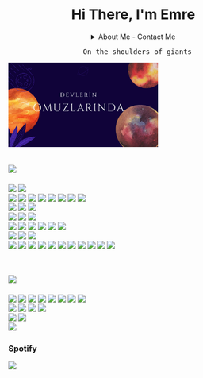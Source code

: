 <h1 align="center">Hi There, I'm Emre</h1>
<details align="center">
  <summary>About Me - Contact Me</summary>
    I'm Emre and 20, I am an designer and developer.
    <br>
    <br>
    <a href="https://instagram.com/emrekayik0" target="_blank">
      <img src=https://img.shields.io/badge/Instagram-E4405F.svg?style=for-the-badge&logo=Instagram&logoColor=white alt=instagram style="margin-bottom: 5px;" />
    </a>
    <a href="https://linkedin.com/in/emrekayik" target="_blank">
      <img src=https://img.shields.io/badge/linkedin-%231E77B5.svg?&style=for-the-badge&logo=linkedin&logoColor=white alt=linkedin style="margin-bottom: 5px;" />
    </a>
    <a href="https://twitter.com/emrekayik0" target="_blank">
      <img src=https://img.shields.io/badge/Twitter-1DA1F2.svg?style=for-the-badge&logo=Twitter&logoColor=white alt=twitter style="margin-bottom: 5px;" />
    </a>
    <a href="https://dev.to/emrekayik" target="_blank">
      <img src=https://img.shields.io/badge/dev.to-%2308090A.svg?&style=for-the-badge&logo=dev.to&logoColor=white alt=devto style="margin-bottom: 5px;" />
    </a>
    <a href="https://hashnode.com/@emrekayik" target="_blank">
      <img src=https://img.shields.io/badge/hashnode-%232962FF.svg?&style=for-the-badge&logo=hashnode&logoColor=white alt=hashnode style="margin-bottom: 5px;" />
    </a>
    <a href="https://codepen.com/emrekayik" target="_blank">
      <img src=https://img.shields.io/badge/codepen-%23131417.svg?&style=for-the-badge&logo=codepen&logoColor=white alt=codepen style="margin-bottom: 5px;" />
    </a>
    <a href="https://www.kaggle.com/emrekayik" target="_blank">
      <img src=https://img.shields.io/badge/kaggle-%2344BAE8.svg?&style=for-the-badge&logo=kaggle&logoColor=white alt=kaggle style="margin-bottom: 5px;" />
    </a>
    <a href="https://dribbble.com/emrekayik" target="_blank">
      <img src=https://img.shields.io/badge/dribbble-%23E45285.svg?&style=for-the-badge&logo=dribbble&logoColor=white alt=dribbble style="margin-bottom: 5px;" />
    </a>
    <a href="https://www.behance.net/emrekayik" target="_blank">
      <img src=https://img.shields.io/badge/behance-%23191919.svg?&style=for-the-badge&logo=behance&logoColor=white alt=behance style="margin-bottom: 5px;" />
    </a>
    <a href="https://medium.com/@emrekayik" target="_blank">
      <img src=https://img.shields.io/badge/medium-%23292929.svg?&style=for-the-badge&logo=medium&logoColor=white alt=medium style="margin-bottom: 5px;" />
    </a>
</details>
<pre align="center">
  On the shoulders of giants
</pre>
<img src="https://github.com/emrekayik/svg_files/blob/main/Ads%C4%B1z%20tasar%C4%B1m.png?raw=true" data-canonical-src="https://github.com/emrekayik/svg_files/blob/main/Ads%C4%B1z%20tasar%C4%B1m.png?raw=true" width="60%" />

<div>
    <h2><img src="https://img.shields.io/badge/my%20favorite%20%E2%99%A5%EF%B8%8F-technologies-brightgreen"/></h2>
    <img src="https://img.shields.io/badge/HTML5-E34F26.svg?style=for-the-badge&logo=HTML5&logoColor=white" />
    <img src="https://img.shields.io/badge/CSS3-1572B6.svg?style=for-the-badge&logo=CSS3&logoColor=white" />
     <br>
    <img src="https://img.shields.io/badge/JavaScript-F7DF1E.svg?style=for-the-badge&logo=JavaScript&logoColor=black" />
    <img src="https://img.shields.io/badge/Babel-F9DC3E.svg?style=for-the-badge&logo=Babel&logoColor=black" />
    <img src="https://img.shields.io/badge/CoffeeScript-2F2625.svg?style=for-the-badge&logo=CoffeeScript&logoColor=white" />
    <img src="https://img.shields.io/badge/React-61DAFB.svg?style=for-the-badge&logo=React&logoColor=black" />
    <img src="https://img.shields.io/badge/Next.js-000000.svg?style=for-the-badge&logo=nextdotjs&logoColor=white" />
    <img src="https://img.shields.io/badge/Svelte-FF3E00.svg?style=for-the-badge&logo=Svelte&logoColor=white" />
    <img src="https://img.shields.io/badge/Solid-2C4F7C.svg?style=for-the-badge&logo=Solid&logoColor=white" />
    <img src="https://img.shields.io/badge/Tailwind%20CSS-06B6D4.svg?style=for-the-badge&logo=Tailwind-CSS&logoColor=white" />
    <br>
    <img src="https://img.shields.io/badge/Electron-47848F.svg?style=for-the-badge&logo=Electron&logoColor=white" />
    <img src="https://img.shields.io/badge/Expo-000020.svg?style=for-the-badge&logo=Expo&logoColor=white" />
    <img src="https://img.shields.io/badge/React%20Native-61DAFB.svg?style=for-the-badge&logo=React&logoColor=black" />
    <br>
    <img src="https://img.shields.io/badge/Bun-000000.svg?style=for-the-badge&logo=Bun&logoColor=white" />
    <img src="https://img.shields.io/badge/Node.js-339933.svg?style=for-the-badge&logo=nodedotjs&logoColor=white" />
    <img src="https://img.shields.io/badge/Deno-000000.svg?style=for-the-badge&logo=Deno&logoColor=white" />
    <br>
    <img src="https://img.shields.io/badge/Python-3776AB.svg?style=for-the-badge&logo=Python&logoColor=white" />
    <img src="https://img.shields.io/badge/NumPy-013243.svg?style=for-the-badge&logo=NumPy&logoColor=white" />
    <img src="https://img.shields.io/badge/pandas-150458.svg?style=for-the-badge&logo=pandas&logoColor=white" />
    <img src="https://img.shields.io/badge/scikitlearn-F7931E.svg?style=for-the-badge&logo=scikit-learn&logoColor=white" />
    <img src="https://img.shields.io/badge/SciPy-8CAAE6.svg?style=for-the-badge&logo=SciPy&logoColor=white" />
    <img src="https://img.shields.io/badge/Flask-000000.svg?style=for-the-badge&logo=Flask&logoColor=white" />
    <br>
    <img src="https://img.shields.io/badge/Ruby-CC342D.svg?style=for-the-badge&logo=Ruby&logoColor=white" />
    <img src="https://img.shields.io/badge/Jekyll-3F1F1F.svg?style=for-the-badge&logo=Jekyll&logoColor=white" />
    <img src="https://img.shields.io/badge/Ruby%20on%20Rails-CC0000.svg?style=for-the-badge&logo=Ruby-on-Rails&logoColor=white" />
    <br>
    <img src="https://img.shields.io/badge/R-276DC3.svg?style=for-the-badge&logo=R&logoColor=white" />
    <img src="https://img.shields.io/badge/Lua-2C2D72.svg?style=for-the-badge&logo=Lua&logoColor=white" />
    <img src="https://img.shields.io/badge/Julia-9558B2.svg?style=for-the-badge&logo=Julia&logoColor=white" />
    <img src="https://img.shields.io/badge/Go-00ADD8.svg?style=for-the-badge&logo=Go&logoColor=white" />
    <img src="https://img.shields.io/badge/Nim-FFE953.svg?style=for-the-badge&logo=Nim&logoColor=black" />
    <img src="https://img.shields.io/badge/Zig-F7A41D.svg?style=for-the-badge&logo=Zig&logoColor=white" />
    <img src="https://img.shields.io/badge/PHP-777BB4.svg?style=for-the-badge&logo=PHP&logoColor=white" />
    <img src="https://img.shields.io/badge/Dart-0175C2.svg?style=for-the-badge&logo=Dart&logoColor=white" />
    <img src="https://img.shields.io/badge/Flutter-02569B.svg?style=for-the-badge&logo=Flutter&logoColor=white" />
    <img src="https://img.shields.io/badge/C-A8B9CC.svg?style=for-the-badge&logo=C&logoColor=black" />
    <img src="https://img.shields.io/badge/C++-00599C.svg?style=for-the-badge&logo=C++&logoColor=white" />
    <br>
    <br>
    <h2><img src="https://img.shields.io/badge/my%20favorite%20%F0%9F%96%A4-tools-blue" /></h2>
    <img src="https://img.shields.io/badge/Visual%20Studio%20Code-007ACC.svg?style=for-the-badge&logo=Visual-Studio-Code&logoColor=white" />
    <img src="https://img.shields.io/badge/Atom-66595C.svg?style=for-the-badge&logo=Atom&logoColor=white" />
    <img src="https://img.shields.io/badge/Sublime%20Text-FF9800.svg?style=for-the-badge&logo=Sublime-Text&logoColor=white" />
    <img src="https://img.shields.io/badge/Spyder%20IDE-FF0000.svg?style=for-the-badge&logo=Spyder-IDE&logoColor=white" />
    <img src="https://img.shields.io/badge/RStudio-75AADB.svg?style=for-the-badge&logo=RStudio&logoColor=white" />
    <img src="https://img.shields.io/badge/Eclipse%20IDE-2C2255.svg?style=for-the-badge&logo=Eclipse-IDE&logoColor=white" />
    <img src="https://img.shields.io/badge/Vim-019733.svg?style=for-the-badge&logo=Vim&logoColor=white" />
    <img src="https://img.shields.io/badge/Notepad++-90E59A.svg?style=for-the-badge&logo=Notepad++&logoColor=black" />
    <br>
    <img src="https://img.shields.io/badge/Adobe%20Illustrator-FF9A00.svg?style=for-the-badge&logo=Adobe-Illustrator&logoColor=white" />
    <img src="https://img.shields.io/badge/Adobe%20Photoshop-31A8FF.svg?style=for-the-badge&logo=Adobe-Photoshop&logoColor=white" />
    <img src="https://img.shields.io/badge/Figma-F24E1E.svg?style=for-the-badge&logo=Figma&logoColor=white" />
    <img src="https://img.shields.io/badge/InVision-FF3366.svg?style=for-the-badge&logo=InVision&logoColor=white" />
    <br>
    <img src="https://img.shields.io/badge/Blender-F5792A.svg?style=for-the-badge&logo=Blender&logoColor=white" />
    <img src="https://img.shields.io/badge/SketchUp-005F9E.svg?style=for-the-badge&logo=SketchUp&logoColor=white" />
    <br>
    <img src="https://img.shields.io/badge/LibreOffice-18A303.svg?style=for-the-badge&logo=LibreOffice&logoColor=white" />
</div>

### Spotify
<a href="https://open.spotify.com/user/2ns7wr2k76nue3vtqi7ptpj5u">
    <img src="https://spotify-github-profile.vercel.app/api/view?uid=2ns7wr2k76nue3vtqi7ptpj5u&cover_image=true&theme=novatorem&bar_color=53b14f&bar_color_cover=false" />
</a>

